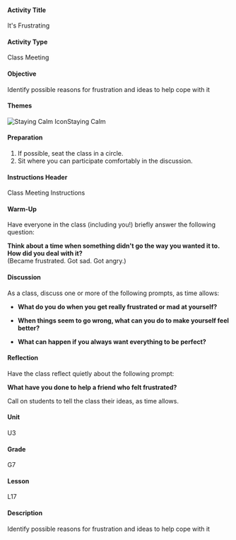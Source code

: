 #### Activity Title
It's Frustrating
#### Activity Type
Class Meeting
#### Objective
Identify possible reasons for frustration and ideas to help cope with it
#### Themes
![Staying Calm Icon](http://v5cmservice.secondstep.org/MS3TP_IMAGES/SKILLS/SKILLS_SMALL_IMAGES/staying-calm-sm.png)Staying Calm
 

#### Preparation
1. If possible, seat the class in a circle.
2. Sit where you can participate comfortably in the discussion.

#### Instructions Header
Class Meeting Instructions
#### Warm-Up
Have everyone in the class (including you!) briefly answer the following question: 

**Think about a time when something didn't go the way you wanted it to. How did you deal with it?**<br/>
            (Became frustrated. Got sad. Got angry.)
#### Discussion
As a class, discuss one or more of the following prompts, as time allows:


-  **What do you do when you get really frustrated or mad at yourself?**

-  **When things seem to go wrong, what can you do to make yourself feel better?**

-  **What can happen if you always want everything to be perfect?**
#### Reflection
Have the class reflect quietly about the following prompt:

**What have you done to help a friend who felt frustrated?**

Call on students to tell the class their ideas, as time allows.
#### Unit
U3
#### Grade
G7
#### Lesson
L17
#### Description
Identify possible reasons for frustration and ideas to help cope with it
